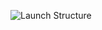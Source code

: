 ![Launch Structure](file:///home/beliv/Downloads/BELIV_vehicle_interface.drawio(1).png](https://github.com/BELIV-ASU/BELIV_vehicle_interface/blob/main/vehicle/BELIV_vehicle_interface.drawio.png)https://github.com/BELIV-ASU/BELIV_vehicle_interface/blob/main/vehicle/BELIV_vehicle_interface.drawio.png)

